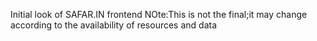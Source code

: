Initial look of SAFAR.IN frontend
NOte:This is not the final;it may change according to the availability of resources and data
